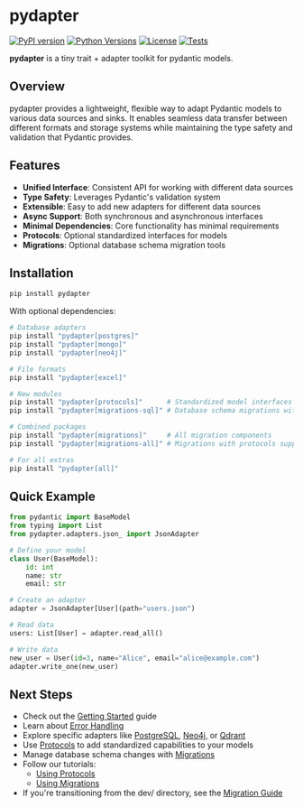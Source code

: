 # pydapter

[![PyPI version](https://badge.fury.io/py/pydapter.svg)](https://badge.fury.io/py/pydapter)
[![Python Versions](https://img.shields.io/pypi/pyversions/pydapter.svg)](https://pypi.org/project/pydapter/)
[![License](https://img.shields.io/github/license/agenticsorg/pydapter.svg)](https://github.com/agenticsorg/pydapter/blob/main/LICENSE)
[![Tests](https://github.com/agenticsorg/pydapter/actions/workflows/tests.yml/badge.svg)](https://github.com/agenticsorg/pydapter/actions/workflows/tests.yml)

**pydapter** is a tiny trait + adapter toolkit for pydantic models.

## Overview

pydapter provides a lightweight, flexible way to adapt Pydantic models to
various data sources and sinks. It enables seamless data transfer between
different formats and storage systems while maintaining the type safety and
validation that Pydantic provides.

## Features

- **Unified Interface**: Consistent API for working with different data sources
- **Type Safety**: Leverages Pydantic's validation system
- **Extensible**: Easy to add new adapters for different data sources
- **Async Support**: Both synchronous and asynchronous interfaces
- **Minimal Dependencies**: Core functionality has minimal requirements
- **Protocols**: Optional standardized interfaces for models
- **Migrations**: Optional database schema migration tools

## Installation

```bash
pip install pydapter
```

With optional dependencies:

```bash
# Database adapters
pip install "pydapter[postgres]"
pip install "pydapter[mongo]"
pip install "pydapter[neo4j]"

# File formats
pip install "pydapter[excel]"

# New modules
pip install "pydapter[protocols]"      # Standardized model interfaces
pip install "pydapter[migrations-sql]" # Database schema migrations with SQLAlchemy/Alembic

# Combined packages
pip install "pydapter[migrations]"     # All migration components
pip install "pydapter[migrations-all]" # Migrations with protocols support

# For all extras
pip install "pydapter[all]"
```

## Quick Example

```python
from pydantic import BaseModel
from typing import List
from pydapter.adapters.json_ import JsonAdapter

# Define your model
class User(BaseModel):
    id: int
    name: str
    email: str

# Create an adapter
adapter = JsonAdapter[User](path="users.json")

# Read data
users: List[User] = adapter.read_all()

# Write data
new_user = User(id=3, name="Alice", email="alice@example.com")
adapter.write_one(new_user)
```

## Next Steps

- Check out the [Getting Started](getting_started.md) guide
- Learn about [Error Handling](error_handling.md)
- Explore specific adapters like [PostgreSQL](postgres_adapter.md),
  [Neo4j](neo4j_adapter.md), or [Qdrant](qdrant_adapter.md)
- Use [Protocols](protocols.md) to add standardized capabilities to your models
- Manage database schema changes with [Migrations](migrations.md)
- Follow our tutorials:
  - [Using Protocols](tutorials/using_protocols.md)
  - [Using Migrations](tutorials/using_migrations.md)
- If you're transitioning from the dev/ directory, see the
  [Migration Guide](migration_guide.md)
